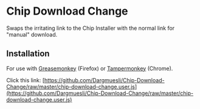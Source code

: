 # Chip Download Change
Swaps the irritating link to the Chip Installer with the normal link for "manual" download.

## Installation
For use with [Greasemonkey](https://addons.mozilla.org/de/firefox/addon/greasemonkey/) (Firefox) or [Tampermonkey](https://chrome.google.com/webstore/detail/tampermonkey/dhdgffkkebhmkfjojejmpbldmpobfkfo) (Chrome).

Click this link: [https://github.com/Dargmuesli/Chip-Download-Change/raw/master/chip-download-change.user.js](https://github.com/Dargmuesli/Chip-Download-Change/raw/master/chip-download-change.user.js)